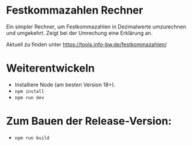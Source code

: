 # Festkommazahlen Rechner
Ein simpler Rechner, um Festkommazahlen in Dezimalwerte umzurechnen und umgekehrt.
Zeigt bei der Umrechung eine Erklärung an.

Aktuell zu finden unter https://tools.info-bw.de/festkommazahlen/

# Weiterentwickeln
- Installiere Node (am besten Version 18+).
- `npm install`
- `npm run dev`

# Zum Bauen der Release-Version:
- `npm run build`